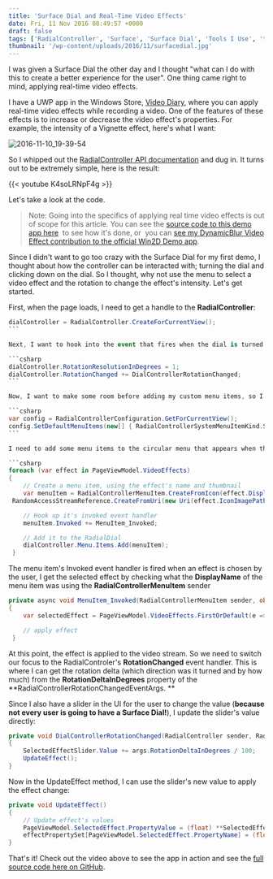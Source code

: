 ```yaml
---
title: 'Surface Dial and Real-Time Video Effects'
date: Fri, 11 Nov 2016 08:49:57 +0000
draft: false
tags: ['RadialController', 'Surface', 'Surface Dial', 'Tools I Use', 'tutorial', 'UWP', 'video', 'Video Effects', 'windows10']
thumbnail: '/wp-content/uploads/2016/11/surfacedial.jpg'
---
```


I was given a Surface Dial the other day and I thought "what can I do with this to create a better experience for the user". One thing came right to mind, applying real-time video effects.

I have a UWP app in the Windows Store, [Video Diary](https://www.microsoft.com/store/apps/9wzdncrdmgbf), where you can apply real-time video effects while recording a video. One of the features of these effects is to increase or decrease the video effect's properties. For example, the intensity of a Vignette effect, here's what I want:

![2016-11-10_19-39-54](/wp-content/uploads/2016/11/2016-11-10_19-39-54.jpg)

So I whipped out the [RadialController API documentation](https://msdn.microsoft.com/en-us/windows/uwp/input-and-devices/windows-wheel-interactions) and dug in. It turns out to be extremely simple, here is the result:

{{< youtube K4soLRNpF4g >}}

Let's take a look at the code.

> Note: Going into the specifics of applying real time video effects is out of scope for this article. You can see the [source code to this demo app here](https://github.com/LanceMcCarthy/DialInVideoEffects)  to see how it's done, or  you can [see my DynamicBlur Video Effect contribution to the official Win2D Demo app](https://github.com/Microsoft/Win2D/blob/master/samples/ExampleGallery/Effects/DynamicBlurVideoEffect.cs).

Since I didn't want to go too crazy with the Surface Dial for my first demo, I thought about how the controller can be interacted with; turning the dial and clicking down on the dial. So I thought, why not use the menu to select a video effect and the rotation to change the effect's intensity. Let's get started.

First, when the page loads, I need to get a handle to the **RadialController**:

```csharp
dialController = RadialController.CreateForCurrentView();
``` 

Next, I want to hook into the event that fires when the dial is turned and set the rotation resolution:

```csharp
dialController.RotationResolutionInDegrees = 1;
dialController.RotationChanged += DialControllerRotationChanged;
``` 

Now, I want to make some room before adding my custom menu items, so I grab a handle to the **RadialControllerConfiguration** and assign it just one default menu item:

```csharp
var config = RadialControllerConfiguration.GetForCurrentView();
config.SetDefaultMenuItems(new[] { RadialControllerSystemMenuItemKind.Scroll });
``` 

I need to add some menu items to the circular menu that appears when the dial is clicked. For this I just iterated over the list of effects I added and create a **RadialControllerMenuItem **for each one and hook into it's **Invoked** event:

```csharp
foreach (var effect in PageViewModel.VideoEffects)
{
    // Create a menu item, using the effect's name and thumbnail
    var menuItem = RadialControllerMenuItem.CreateFromIcon(effect.DisplayName,
 RandomAccessStreamReference.CreateFromUri(new Uri(effect.IconImagePath)));

    // Hook up it's invoked event handler
    menuItem.Invoked += MenuItem_Invoked;

    // Add it to the RadialDial
    dialController.Menu.Items.Add(menuItem);
 }
```

The menu item's Invoked event handler is fired when an effect is chosen by the user, I get the selected effect by checking what the **DisplayName** of the menu item was using the **RadialControllerMenuItem** sender

```csharp
private async void MenuItem_Invoked(RadialControllerMenuItem sender, object args)
{
    var selectedEffect = PageViewModel.VideoEffects.FirstOrDefault(e => e.DisplayName == sender?.DisplayText);

    // apply effect
 }
```

At this point, the effect is applied to the video stream. So we need to switch our focus to the RadialControler's **RotationChanged** event handler. This is where I can get the rotation delta (which direction was it turned and by how much) from the **RotationDeltaInDegrees** property of the **RadialControllerRotationChangedEventArgs. **

Since I also have a slider in the UI for the user to change the value (**because not every user is going to have a Surface Dial!**), I update the slider's value directly:

```csharp
private void DialControllerRotationChanged(RadialController sender, RadialControllerRotationChangedEventArgs args)
{
    SelectedEffectSlider.Value += args.RotationDeltaInDegrees / 100;
    UpdateEffect();
}
```

Now in the UpdateEffect method, I can use the slider's new value to apply the effect change:

```csharp
private void UpdateEffect()
{
    // Update effect's values
    PageViewModel.SelectedEffect.PropertyValue = (float) **SelectedEffectSlider.Value**;
    effectPropertySet[PageViewModel.SelectedEffect.PropertyName] = (float) PageViewModel.SelectedEffect.PropertyValue;
}
```

That's it! Check out the video above to see the app in action and see the [full source code here on GitHub](https://github.com/LanceMcCarthy/DialInVideoEffects).
